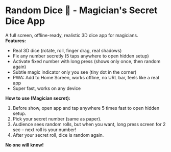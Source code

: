 # Random Dice 🎲 - Magician's Secret Dice App

A full screen, offline-ready, realistic 3D dice app for magicians.  
**Features:**
- Real 3D dice (rotate, roll, finger drag, real shadows)
- Fix any number secretly (5 taps anywhere to open hidden setup)
- Activate fixed number with long press (shows only once, then random again)
- Subtle magic indicator only you see (tiny dot in the corner)
- PWA: Add to Home Screen, works offline, no URL bar, feels like a real app
- Super fast, works on any device

**How to use (Magician secret):**
1. Before show, open app and tap anywhere 5 times fast to open hidden setup.
2. Pick your secret number (same as paper).
3. Audience sees random rolls, but when you want, long press screen for 2 sec – next roll is your number!
4. After your secret roll, dice is random again.

**No one will know!**
